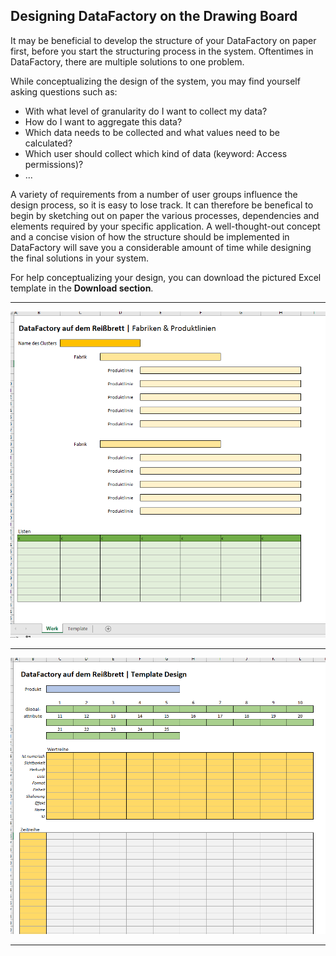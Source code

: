 ## Designing DataFactory on the Drawing Board

It may be beneficial to develop the structure of your DataFactory on paper first, before you start the structuring process in the system. Oftentimes in DataFactory, there are multiple solutions to one problem.

While conceptualizing the design of the system, you may find yourself asking questions such as:

* With what level of granularity do I want to collect my data?
* How do I want to aggregate this data?
* Which data needs to be collected and what values need to be calculated?
* Which user should collect which kind of data \(keyword: Access permissions\)?
* ...

A variety of requirements from a number of user groups influence the design process, so it is easy to lose track. It can therefore be benefical to begin by sketching out on paper the various processes, dependencies and elements required by your specific application. A well-thought-out concept and a concise vision of how the structure should be implemented in DataFactory will save you a considerable amount of time while designing the final solutions in your system.

For help conceptualizing your design, you can download the pictured Excel template in the **Download section**.

---

![](/assets/Reissbrett1.PNG)

---

![](/assets/Reissbrett2.PNG)

---



